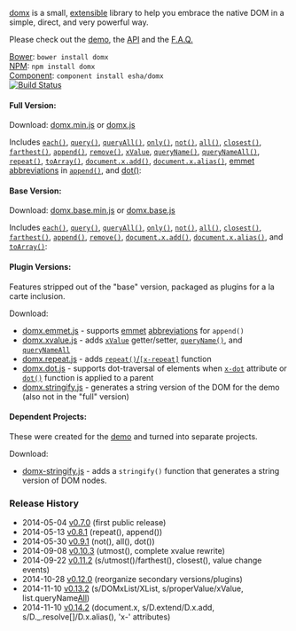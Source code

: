 [domx][home] is a small, [extensible][x.add] library to help you embrace the native DOM in a simple, direct, and very powerful way.

Please check out the [demo][demo], the [API][api] and the [F.A.Q.][faq]

[home]: http://esha.github.io/domx
[demo]: http://esha.github.io/domx#Demo
[api]: http://esha.github.io/domx#API
[faq]: http://esha.github.io/domx#FAQ

[Bower][bower]: `bower install domx`  
[NPM][npm]: `npm install domx`   
[Component][component]: `component install esha/domx`  
[![Build Status](https://travis-ci.org/esha/domx.png?branch=master)](https://travis-ci.org/esha/domx)  

[npm]: https://npmjs.org/package/domx
[bower]: http://bower.io/
[component]: http://component.io/

#### Full Version:

Download: [domx.min.js][full-min] or [domx.js][full]  

Includes [`each()`][each], [`query()`][query], [`queryAll()`][queryAll], [`only()`][only], [`not()`][not], [`all()`][all], [`closest()`][closest], [`farthest()`][farthest], [`append()`][append], [`remove()`][remove], [`xValue`][xValue], [`queryName()`][queryName], [`queryNameAll()`][queryNameAll], [`repeat()`][repeat], [`toArray()`][toArray], [`document.x.add()`][x.add], [`document.x.alias()`][x.alias], [emmet abbreviations][abbr] in [`append()`][emmet], and [dot()][dot]:  

[full-min]: https://raw.github.com/esha/domx/master/dist/domx.min.js
[full]: https://raw.github.com/esha/domx/master/dist/domx.js

[each]: http://esha.github.io/domx#each()
[toArray]: http://esha.github.io/domx#toArray()
[x.add]: http://esha.github.io/domx#x.add()
[x.alias]: http://esha.github.io/domx#x.alias()

[query]: http://esha.github.io/domx#query()
[queryAll]: http://esha.github.io/domx#queryAll()
[only]: http://esha.github.io/domx#only()
[not]: http://esha.github.io/domx#not()
[all]: http://esha.github.io/domx#all()
[farthest]: http://esha.github.io/domx#farthest()
[closest]: http://esha.github.io/domx#closest()

[append]: http://esha.github.io/domx#append()
[remove]: http://esha.github.io/domx#remove()

[xValue]: http://esha.github.io/domx#xValue
[queryName]: http://esha.github.io/domx#queryName()
[queryNameAll]: http://esha.github.io/domx#queryNameAll()

[repeat]: http://esha.github.io/domx#repeat

[emmet]: http://esha.github.io/domx#append(emmet)
[abbr]: http://docs.emmet.io/abbreviations/syntax/

[dot]: http://esha.github.io/domx#dot

#### Base Version:

Download: [domx.base.min.js][base-min]  or  [domx.base.js][base]  

Includes [`each()`][each], [`query()`][query], [`queryAll()`][queryAll], [`only()`][only], [`not()`][not], [`all()`][all], [`closest()`][closest], [`farthest()`][farthest], [`append()`][append], [`remove()`][remove], [`document.x.add()`][x.add], [`document.x.alias()`][x.alias], and [`toArray()`][toArray]:  

[base-min]: http://raw.github.com/esha/domx/master/dist/domx.base.min.js
[base]: http://raw.github.com/esha/domx/master/dist/domx.base.js

#### Plugin Versions:

Features stripped out of the "base" version, packaged as plugins for a la carte inclusion.  

Download:
* [domx.emmet.js][emmet-plugin] - supports [emmet][emmet] [abbreviations][abbr] for `append()`
* [domx.xvalue.js][xvalue-plugin] - adds [`xValue`][xValue] getter/setter, [`queryName()`][queryName], and [`queryNameAll`][queryNameAll]
* [domx.repeat.js][repeat-plugin] - adds [`repeat()`/`[x-repeat]`][repeat] function
* [domx.dot.js][dot-plugin] - supports dot-traversal of elements when [`x-dot`][dot] attribute or [`dot()`][dot] function is applied to a parent
* [domx.stringify.js][stringify-plugin] - generates a string version of the DOM for the demo (also not in the "full" version)

[emmet-plugin]: http://raw.github.com/esha/domx/master/dist/domx.emmet.js
[xvalue-plugin]: http://raw.github.com/esha/domx/master/dist/domx.xvalue.js
[repeat-plugin]: http://raw.github.com/esha/domx/master/dist/domx.repeat.js
[dot-plugin]: http://raw.github.com/esha/domx/master/dist/domx.dot.js
[stringify-plugin]: http://raw.github.com/esha/domx-stringify/master/dist/domx-stringify.js

#### Dependent Projects:

These were created for the [demo][demo] and turned into separate projects.

Download:
* [domx-stringify.js][stringify] - adds a `stringify()` function that generates a string version of DOM nodes.

[stringify]: http://github.com/esha/domx-stringify/master/dist/domx-stringify.js

### Release History
* 2014-05-04 [v0.7.0][] (first public release)
* 2014-05-13 [v0.8.1][] (repeat(), append())
* 2014-05-30 [v0.9.1][] (not(), all(), dot())
* 2014-09-08 [v0.10.3][] (utmost(), complete xvalue rewrite)
* 2014-09-22 [v0.11.2][] (s/utmost()/farthest(), closest(), value change events)
* 2014-10-28 [v0.12.0][] (reorganize secondary versions/plugins)
* 2014-11-10 [v0.13.2][] (s/DOMxList/XList, s/properValue/xValue, list.queryName[All])
* 2014-11-10 [v0.14.2][] (document.x, s/D.extend/D.x.add, s/D._.resolve[]/D.x.alias(), 'x-' attributes)

[v0.7.0]: https://github.com/esha/domx/tree/0.7.0
[v0.8.1]: https://github.com/esha/domx/tree/0.8.1
[v0.9.1]: https://github.com/esha/domx/tree/0.9.1
[v0.10.3]: https://github.com/esha/domx/tree/0.10.3
[v0.11.2]: https://github.com/esha/domx/tree/0.11.2
[v0.12.0]: https://github.com/esha/domx/tree/0.12.0
[v0.13.2]: https://github.com/esha/domx/tree/0.13.2
[v0.14.2]: https://github.com/esha/domx/tree/0.14.2
